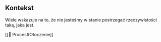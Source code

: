 ## Kontekst
Wiele wskazuje na to, że nie jesteśmy w stanie postrzegać rzeczywistości taką, jaka jest. 

[[💫 Proces#Otoczenie]]
